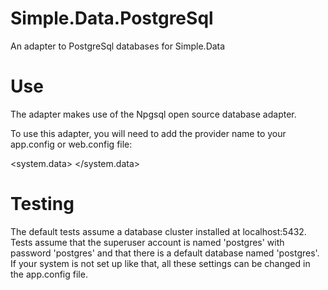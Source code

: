 # Simple.Data.PostgreSql
An adapter to PostgreSql databases for Simple.Data

# Use
The adapter makes use of the Npgsql open source database adapter. 

To use this adapter, you will need to add the provider name to your app.config or web.config file:

  <system.data>
    <DbProviderFactories>
      <add name="Npgsql Data Provider"
           invariant="Npgsql"
           support="FF"
           description=".Net Framework Data Provider for Postgresql Server"
           type="Npgsql.NpgsqlFactory, Npgsql" />
    </DbProviderFactories>
  </system.data>

# Testing
The default tests assume a database cluster installed at localhost:5432.
Tests assume that the superuser account is named 'postgres' with password 'postgres' and that there is a default database named 'postgres'.  If your system is not set up like that, all these settings can be changed in the app.config file.

